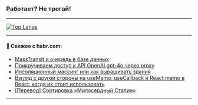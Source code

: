 ### Работает? Не трогай!

---
<!--
#### 🛠️ Technical stack:

![Java](https://img.shields.io/badge/Java-informational?logo=Oracle&style=flat&logoColor=white&color=FF4500)
![Kotlin](https://img.shields.io/badge/Kotlin-informational?logo=Kotlin&style=flat&logoColor=white&color=774D97)
![TS](https://img.shields.io/badge/TypeScript-informational?logo=typeScript&style=flat&logoColor=black&color=017acc)
![Python](https://img.shields.io/badge/Python-informational?logo=Python&style=flat&logoColor=black&color=ffdd54) <br>
![Spring](https://img.shields.io/badge/Spring-informational?logo=Spring&style=flat&logoColor=white&color=6DB33F) 
![SpringBoot](https://img.shields.io/badge/SpringBoot-informational?logo=SpringBoot&style=flat&logoColor=white&color=6DB33F)
![Nest](https://img.shields.io/badge/NestJS-informational?logo=NestJS&style=flat&logoColor=white&color=E0234E) 
![NodeJS](https://img.shields.io/badge/NodeJS-informational?logo=node.js&style=flat&logoColor=white&color=70A760)<br>
![PostgreSQL](https://img.shields.io/badge/PostgreSQL-informational?logo=PostgreSQL&style=flat&logoColor=white&color=DAA520)
![MongoDB](https://img.shields.io/badge/MongoDB-informational?logo=MongoDB&style=flat&logoColor=white&color=870000)
![Apache](https://img.shields.io/badge/Apache-informational?logo=apache&style=flat&logoColor=white&color=f74e28)

___ 
-->

<!--- #### 🛠️ : --->

[![Top Langs](https://github-readme-stats-82jvfl3w3-advtsettinggmailcoms-projects.vercel.app/api/top-langs/?username=zloylis&langs_count=10&hide_title=true&title_color=e6edf3&size_weight=0.5&count_weight=0.5&layout=compact&hide_progress=true&hide_border=true&theme=dracula)](https://github.com/zloylis)

<!---


####  :octocat:&nbsp;&nbsp; Статистика:

![GitHub stats](https://github-readme-stats-u2qms2cxw-advtsettinggmailcoms-projects.vercel.app/api?username=zloylis&show_icons=true&hide_border=true&theme=dracula&title_color=e6edf3&include_all_commits=true&count_private=true&hide_rank=false&hide_title=true&rank_icon=github)
-->
---

#### 💬 Свежее с habr.com:

<!-- BLOG-POST-LIST:START -->
- [MassTransit и очередь в базе данных](https://habr.com/ru/companies/chibbis/articles/871588/?utm_source=habrahabr&utm_medium=rss&utm_campaign=871588)
- [Прикручиваем доступ к API OpenAI gpt-4o через proxy](https://habr.com/ru/articles/871732/?utm_source=habrahabr&utm_medium=rss&utm_campaign=871732)
- [Инсоляционный массинг или как выращивать здания](https://habr.com/ru/companies/pik_digital/articles/871714/?utm_source=habrahabr&utm_medium=rss&utm_campaign=871714)
- [Взгляд с другой стороны на useMemo, useCallback и React.memo в React: когда их стоит использовать](https://habr.com/ru/articles/871712/?utm_source=habrahabr&utm_medium=rss&utm_campaign=871712)
- [[Перевод] Сортировка «Милосердный Сталин»](https://habr.com/ru/companies/ruvds/articles/869746/?utm_source=habrahabr&utm_medium=rss&utm_campaign=869746)
<!-- BLOG-POST-LIST:END -->

---
